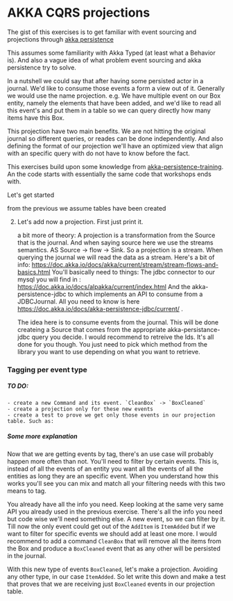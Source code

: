 # AKKA CQRS projections
The gist of this exercises is to get familiar with event sourcing and projections through [akka persistence](https://doc.akka.io/docs/akka/current/typed/persistence.html)

This assumes some familiarity with Akka Typed (at least what a Behavior is). And also a vague idea of what problem event sourcing and akka persistence try to solve.

In a nutshell we could say that after having some persisted actor in a journal. We'd like to consume those events
a form a view out of it. Generally we would use the name projection. e.g. We have multiple event on our Box entity, 
namely the elements that have been added, and we'd like to read all this event's and put them in a table so we can
query directly how many items have this Box. 

This projection have two main benefits. We are not hitting the original journal so different queries, or reades can
be done independently. And also defining the format of our projection we'll have an optimized view that align with 
an specific query with do not have to know before the fact.  

This exercises build upon some knowledge from [akka-persistence-training](https://github.com/franciscolopezsancho/akka-persistence-training/). An the code starts with essentially the same code that workshops ends with. 

Let's get started

from the previous we assume tables have been created


2. Let's add now a projection. First just print it.
   
   a bit more of theory: A projection is a transformation from the Source that is the journal.
   And when saying source here we use the streams semantics. AS Source -> flow -> Sink. So a projection is a stream. When querying the journal we will read the data as a stream. Here's a bit of info:  https://doc.akka.io/docs/akka/current/stream/stream-flows-and-basics.html
   You'll basically need to things:
   The jdbc connector to our mysql you will find in : https://doc.akka.io/docs/alpakka/current/index.html
   And the akka-persistence-jdbc to which implements an API to consume from a JDBCJournal. All you need to know is here https://doc.akka.io/docs/akka-persistence-jdbc/current/ . 

   The idea here is to consume events from the journal. This will be done createing a Source that comes from the appropriate akka-persistance-jdbc query you decide. I would recommend to retreive the Ids. It's all done for you though. You just need to pick
   which method from the library you want to use depending on what you want to retrieve.
### Tagging per event type

##### TO DO:
    - create a new Command and its event. `CleanBox` -> `BoxCleaned`
    - create a projection only for these new events
    - create a test to prove we get only those events in our projection table. Such as:
            

##### Some more explanation 

Now that we are getting events by tag, there's an use case will probably happen more often than not.
You'll need to filter by certain events. This is, instead of all the events of an entity you want
all the events of all the entities as long they are an specific event. When you understand how this
works you'll see you can mix and match all your filtering needs with this two means to tag.

You already have all the info you need. Keep looking at the same very same API you already used in the previous exercise. There's all the info you need but code wise we'll need something else. A new event, so we can filter by it. Till now the only event could
get out of the `AddItem` is `ItemAdded` but if we want to filter for specific events we should add at least one more.
I would recommend to add a command `CleanBox` that will remove all the items from the Box and produce a `BoxCleaned` event
that as any other will be persisted in the journal. 

With this new type of events `BoxCleaned`, let's make a projection. Avoiding any other type, in our case `ItemAdded`.
So let write this down and make a test that proves that we are receiving just `BoxCleaned` events in our projection table.